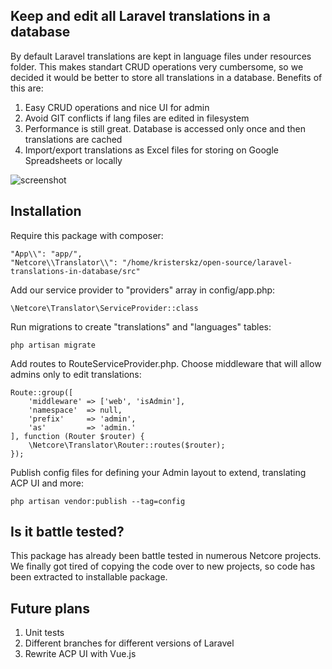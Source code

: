 ## Keep and edit all Laravel translations in a database

By default Laravel translations are kept in language files under resources folder.
This makes standart CRUD operations very cumbersome, so we decided it would be better to
store all translations in a database. Benefits of this are:

1. Easy CRUD operations and nice UI for admin
2. Avoid GIT conflicts if lang files are edited in filesystem
3. Performance is still great. Database is accessed only once and then translations are cached
4. Import/export translations as Excel files for storing on Google Spreadsheets or locally

![screenshot](http://image.prntscr.com/image/6a1d7f96919e42118c250dfaac5e8b48.png)

## Installation

Require this package with composer:

    "App\\": "app/",
    "Netcore\\Translator\\": "/home/kristerskz/open-source/laravel-translations-in-database/src"

Add our service provider to "providers" array in config/app.php:

    \Netcore\Translator\ServiceProvider::class
        
Run migrations to create "translations" and "languages" tables:

    php artisan migrate
        
Add routes to RouteServiceProvider.php. Choose middleware that will allow admins only to edit translations:

    Route::group([
        'middleware' => ['web', 'isAdmin'],
        'namespace'  => null,
        'prefix'     => 'admin',
        'as'         => 'admin.'
    ], function (Router $router) {
        \Netcore\Translator\Router::routes($router);
    });
        
Publish config files for defining your Admin layout to extend, translating ACP UI and more:

    php artisan vendor:publish --tag=config

## Is it battle tested?

This package has already been battle tested in numerous Netcore projects. 
We finally got tired of copying the code over to new projects, so code has been extracted to installable package.

## Future plans

1. Unit tests
2. Different branches for different versions of Laravel
3. Rewrite ACP UI with Vue.js

